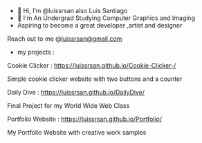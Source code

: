 - 👋 Hi, I’m @luissrsan also Luis Santiago
- 📓 I'm An Undergrad Studying Computer Graphics and Imaging
- Aspiring to become a great developer ,artist and designer

Reach out to me @luissrsan@gmail.com


- my projects :
 




Cookie Clicker :  https://luissrsan.github.io/Cookie-Clicker-/

Simple cookie clicker website with two buttons and a counter 

Daily Dive :  https://luissrsan.github.io/DailyDive/

Final Project for my World Wide Web Class 

Portfolio Website :   https://luissrsan.github.io/Portfolio/

My Portfolio Website with creative work samples
